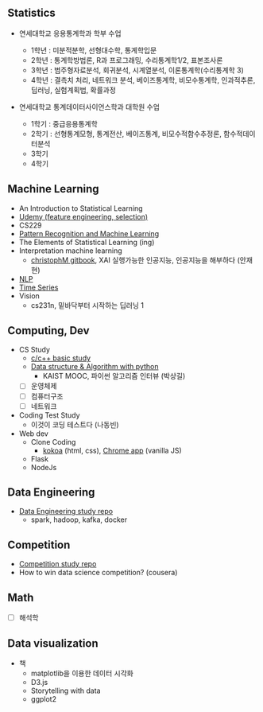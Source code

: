 ## Statistics
- 연세대학교 응용통계학과 학부 수업
  - 1학년 : 미분적분학, 선형대수학, 통계학입문
  - 2학년 : 통계학방법론, R과 프로그래밍, 수리통계학1/2, 표본조사론
  - 3학년 : 범주형자료분석, 회귀분석, 시계열분석, 이론통계학(수리통계학 3)
  - 4학년 : 결측치 처리, 네트워크 분석, 베이즈통계학, 비모수통계학, 인과적추론, 딥러닝, 실험계획법, 확률과정

- 연세대학교 통계데이터사이언스학과 대학원 수업
  - 1학기 : 중급응용통계학
  - 2학기 : 선형통계모형, 통계전산, 베이즈통계, 비모수적함수추정론, 함수적데이터분석
  - 3학기
  - 4학기

## Machine Learning
- An Introduction to Statistical Learning
- [Udemy (feature engineering, selection)](https://github.com/minsoo9506/udemy_FE_FS)
- CS229
- [Pattern Recognition and Machine Learning](https://github.com/minsoo9506/MLstudy.PRML)
- The Elements of Statistical Learning (ing)
- Interpretation machine learning
  - [christophM gitbook](https://github.com/christophM/interpretable-ml-book), XAI 실행가능한 인공지능, 인공지능을 해부하다 (안재현)
- [NLP](https://github.com/minsoo9506/MLstudy.NLP)
- [Time Series](https://github.com/minsoo9506/MLstudy.TimeSeries)
- Vision
  - cs231n, 밑바닥부터 시작하는 딥러닝 1

## Computing, Dev
- CS Study
  - [c/c++ basic study](https://github.com/minsoo9506/c-and-cpp)
  - [Data structure & Algorithm with python](https://github.com/minsoo9506/Dev.DSAL)
    - KAIST MOOC, 파이썬 알고리즘 인터뷰 (박상길)
  - [ ] 운영체제
  - [ ] 컴퓨터구조
  - [ ] 네트워크
- Coding Test Study
  - 이것이 코딩 테스트다 (나동빈)
- Web dev
  - Clone Coding
    - [kokoa](https://github.com/minsoo9506/Dev.CloneCoding.kokoa) (html, css), [Chrome app](https://github.com/minsoo9506/Dev.CloneCoding.ChromeApp) (vanilla JS)
  - Flask
  - NodeJs

## Data Engineering
- [Data Engineering study repo](https://github.com/minsoo9506/YBIGTA.DataEngineeringTeam)
  - spark, hadoop, kafka, docker
  
## Competition
- [Competition study repo](https://github.com/minsoo9506/CompetitionStudy)
- How to win data science competition? (cousera)

## Math
- [ ] 해석학

## Data visualization
- 책
  - matplotlib을 이용한 데이터 시각화
  - D3.js
  - Storytelling with data
  - ggplot2


